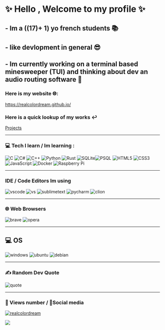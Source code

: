 # ✨ Hello , Welcome to my profile ✨
## - Im a ((17)+ 1) yo french students 📚
## - like devlopment in general 😎
## - Im currently working on a terminal based minesweeper (TUI) and thinking about dev an audio routing software 🤔
### Here is my website 🌐:
<a href = "https://realcolordream.github.io/">https://realcolordream.github.io/</a>
### Here is a quick lookup of my works ↩
<a href = "https://github.com/RealColorDream/Projects">Projects</a>

---
<!--<img src= "https://img.shields.io/badge/Projects-100000?style=for-the-badge&logo=github&logoColor=white" -->
<!--![graph](https://github-readme-activity-graph.cyclic.app/graph?username=RealColorDream&theme=github)-->



### 💻 Tech I learn / Im learning :
![C](https://img.shields.io/badge/c-%2300599C.svg?style=for-the-badge&logo=c&logoColor=white) ![C#](https://img.shields.io/badge/c%23-%23239120.svg?style=for-the-badge&logo=c-sharp&logoColor=white) ![C++](https://img.shields.io/badge/c++-%2300599C.svg?style=for-the-badge&logo=c%2B%2B&logoColor=white) 
![Python](https://img.shields.io/badge/python-3670A0?style=for-the-badge&logo=python&logoColor=ffdd54) ![Rust](https://shields.io/badge/Rust-red?style=for-the-badge&logo=rust&logoColor=white)
![SQLite](https://img.shields.io/badge/sqlite-%2307405e.svg?style=for-the-badge&logo=sqlite&logoColor=white)![PSQL](https://shields.io/badge/PSQL-blue?style=for-the-badge&logo=PostgreSQL&logoColor=white)
![HTML5](https://img.shields.io/badge/html5-%23E34F26.svg?style=for-the-badge&logo=html5&logoColor=white) ![CSS3](https://img.shields.io/badge/css3-%231572B6.svg?style=for-the-badge&logo=css3&logoColor=white) ![JavaScript](https://img.shields.io/badge/javascript-%23323330.svg?style=for-the-badge&logo=javascript&logoColor=%23F7DF1E)
  ![Docker](https://img.shields.io/badge/docker-%230db7ed.svg?style=for-the-badge&logo=docker&logoColor=white) ![Raspberry Pi](https://img.shields.io/badge/-RaspberryPi-C51A4A?style=for-the-badge&logo=Raspberry-Pi)

---

### IDE / Code Editors Im using

![vscode](https://img.shields.io/badge/Visual_Studio_Code-0078D4?style=for-the-badge&logo=visual%20studio%20code&logoColor=white)
![vs](https://img.shields.io/badge/Visual_Studio-5C2D91?style=for-the-badge&logo=visual%20studio&logoColor=white)
![sublimetext](https://img.shields.io/badge/sublime_text-%23575757.svg?&style=for-the-badge&logo=sublime-text&logoColor=important)
![pycharm](https://img.shields.io/badge/PyCharm-000000.svg?&style=for-the-badge&logo=PyCharm&logoColor=white)
![clion](https://img.shields.io/badge/CLion-000000?style=for-the-badge&logo=clion&logoColor=white)

---

### 🌐 Web Browsers
![brave](https://img.shields.io/badge/Brave-FF7139?style=for-the-badge&logo=Brave&logoColor=white) ![opera](https://img.shields.io/badge/Opera_/_Opera_GX-FF1B2D?style=for-the-badge&logo=Opera&logoColor=white)

---

## 💻 OS

![windows](https://img.shields.io/badge/Windows-0078D6?style=for-the-badge&logo=windows&logoColor=white) ![ubuntu](https://img.shields.io/badge/Ubuntu-E95420?style=for-the-badge&logo=ubuntu&logoColor=white) ![debian](https://img.shields.io/badge/Debian-A81D33?style=for-the-badge&logo=debian&logoColor=white)

---

### ✍️ Random Dev Quote
![quote](https://quotes-github-readme.vercel.app/api?type=vetical&theme=dark)

--- 
### 👀 Views number / 📨Social media


<p align="left"><a href="https://twitter.com/realcolordream" target="blank"><img src="https://img.shields.io/badge/Twitter-1DA1F2?style=for-the-badge&logo=twitter&logoColor=white" alt="realcolordream"/></a></p>

<a href="https://visitcount.itsvg.in">
  <img src="https://visitcount.itsvg.in/api?id=RealColorDream&label=&color=12&icon=2&pretty=true" />
</a>
